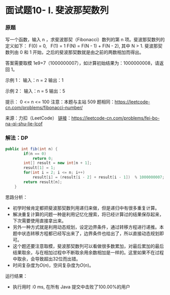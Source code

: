 # 面试题10- I. 斐波那契数列

### 原题
写一个函数，输入 n ，求斐波那契（Fibonacci）数列的第 n 项。斐波那契数列的定义如下：
F(0) = 0,   F(1) = 1
F(N) = F(N - 1) + F(N - 2), 其中 N > 1.
斐波那契数列由 0 和 1 开始，之后的斐波那契数就是由之前的两数相加而得出。

答案需要取模 1e9+7（1000000007），如计算初始结果为：1000000008，请返回 1。

示例 1：
输入：n = 2
输出：1

示例 2：
输入：n = 5
输出：5

提示：
0 <= n <= 100
注意：本题与主站 509 题相同：https://leetcode-cn.com/problems/fibonacci-number/

来源：力扣（LeetCode）
[链接](https://leetcode-cn.com/problems/fei-bo-na-qi-shu-lie-lcof)：https://leetcode-cn.com/problems/fei-bo-na-qi-shu-lie-lcof

### 解法：DP

```java
public int fib(int n) {
        if(n == 0)
            return 0;
        int[] result = new int[n + 1];
        result[1] = 1;
        for(int i = 2; i <= n; i++)
            result[i] = (result[i - 2] + result[i - 1])  % 1000000007;
        return result[n];
    }
```

思路分析：

* 初学时候肯定都把斐波那契数列用递归来做，但是递归中有很多重复计算。
* 解决重复计算的问题一种是利用记忆化搜索，将已经计算过的结果保存起来，下次需要使用直接拿出来。
* 另外一种方式就是利用动态规划，设定边界条件，通过转移方程进行递推。本题中状态转移方程都已经写出来了，边界条件也给出了，所以直接动态规划即可。
* 这个题还要注意取模，斐波那契数列可以看做很多数累加，对最后累加的最后结果取余，与在相加过程中不断取余用余数相加是一样的。这里如果不在过程中取余，会导致超出32位而出错。
* 时间复杂度为$O(n)$，空间复杂度为$O(n)$。

运行结果：
* 执行用时 :0 ms, 在所有 Java 提交中击败了100.00%的用户
